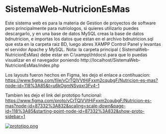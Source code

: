 # SistemaWeb-NutricionEsMas
Este sistema web es para la materia de Gestion de proyectos de software pero principalmente para nutriologos, si quieres utilizarlo puedes descargarlo, y en una base de datos MySQL creas la base de datos bdnutricion, e importas los datos que estan en el archivo bdnutricion.sql que esta en la carpeta raiz BD, luego abres XAMPP Control Panel y levantas el servidor Apache y MySQL. Nota: la carpeta principal (
SistemaWeb-NutricionEsMas) debe estar en C:\xampp\htdocs\ para que lo puedas visualizar en el navegador poniendo http://localhost/SistemaWeb-NutricionEsMas/index.php

Los layouts fueron hechos en Figma, les dejo el enlace a contihuacion:
https://www.figma.com/file/vCrTQlVVtHiFxxm2cqubgF/Nutricion-es-mas?node-id=118%3A85&t=u6kOgmNSyqxr3Fv4-1

Tambien les dejo el link del prototipo funcional:
https://www.figma.com/proto/vCrTQlVVtHiFxxm2cqubgF/Nutricion-es-mas?node-id=87332%3A832&scaling=scale-down&page-id=118%3A85&starting-point-node-id=87332%3A832&show-proto-sidebar=1

[![prototipo.png](https://i.postimg.cc/GtkYSq4C/prototipo.png)](https://postimg.cc/kRgB2NN1)
